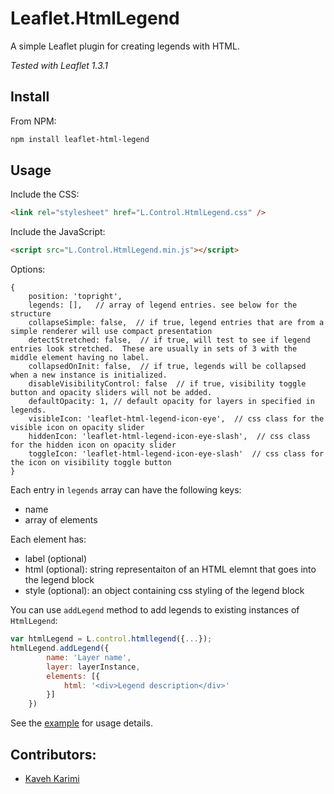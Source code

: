 # Leaflet.HtmlLegend

A simple Leaflet plugin for creating legends with HTML.

*Tested with Leaflet 1.3.1*

## Install

From NPM:

```bash
npm install leaflet-html-legend
```


## Usage

Include the CSS:

```html
<link rel="stylesheet" href="L.Control.HtmlLegend.css" />
```


Include the JavaScript:

```html
<script src="L.Control.HtmlLegend.min.js"></script>
```


Options:
```
{
    position: 'topright',
    legends: [],   // array of legend entries. see below for the structure
    collapseSimple: false,  // if true, legend entries that are from a simple renderer will use compact presentation
    detectStretched: false,  // if true, will test to see if legend entries look stretched.  These are usually in sets of 3 with the middle element having no label.
    collapsedOnInit: false,  // if true, legends will be collapsed when a new instance is initialized.
    disableVisibilityControl: false  // if true, visibility toggle button and opacity sliders will not be added.
    defaultOpacity: 1, // default opacity for layers in specified in legends.
    visibleIcon: 'leaflet-html-legend-icon-eye',  // css class for the visible icon on opacity slider
    hiddenIcon: 'leaflet-html-legend-icon-eye-slash',  // css class for the hidden icon on opacity slider
    toggleIcon: 'leaflet-html-legend-icon-eye-slash'  // css class for the icon on visibility toggle button
}
```



Each entry in `legends` array can have the following keys:
* name
* array of elements


Each element has:
* label (optional)
* html (optional): string representaiton of an HTML elemnt that goes into the legend block
* style (optional): an object containing css styling of the legend block

You can use `addLegend` method to add legends to existing instances of `HtmlLegend`:
```javascript
var htmlLegend = L.control.htmllegend({...});
htmlLegend.addLegend({
        name: 'Layer name',
        layer: layerInstance,
        elements: [{
            html: '<div>Legend description</div>'
        }]
    })
```


See the [example](//consbio.github.io/Leaflet.HtmlLegend) for usage details.

## Contributors:
* [Kaveh Karimi](https://github.com/ka7eh)
